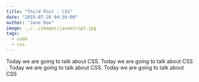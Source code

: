 ```yaml
---
title: "Third Post - CSS"
date: "2019-07-28 04:30:00"
author: "Jane Doe"
image: ../../images/javascript.jpg
tags:
  - code
  - css
---
```


Today we are going to talk about CSS. Today we are going to talk about CSS
. Today we are going to talk about CSS. Today we are going to talk about CSS
